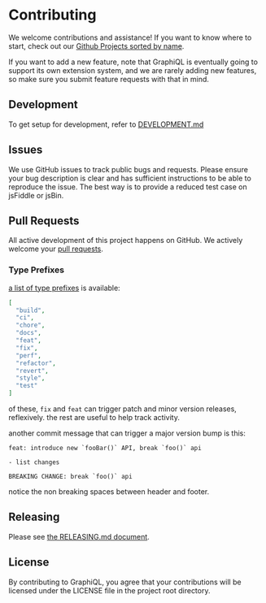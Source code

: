 # Contributing

We welcome contributions and assistance! If you want to know where to start,
check out our
[Github Projects sorted by name](https://github.com/graphql/graphiql/projects?query=is%3Aopen+sort%3Aname-asc).

If you want to add a new feature, note that GraphiQL is eventually going to
support its own extension system, and we are rarely adding new features, so make
sure you submit feature requests with that in mind.

## Development

To get setup for development, refer to [DEVELOPMENT.md](./DEVELOPMENT.md)

## Issues

We use GitHub issues to track public bugs and requests. Please ensure your bug
description is clear and has sufficient instructions to be able to reproduce the
issue. The best way is to provide a reduced test case on jsFiddle or jsBin.

## Pull Requests

All active development of this project happens on GitHub. We actively welcome
your [pull requests](https://help.github.com/articles/creating-a-pull-request).

### Type Prefixes

[a list of type prefixes](https://github.com/conventional-changelog/commitlint/tree/master/%40commitlint/config-conventional#type-enum)
is available:

```json
[
  "build",
  "ci",
  "chore",
  "docs",
  "feat",
  "fix",
  "perf",
  "refactor",
  "revert",
  "style",
  "test"
]
```

of these, `fix` and `feat` can trigger patch and minor version releases,
reflexively. the rest are useful to help track activity.

another commit message that can trigger a major version bump is this:

```
feat: introduce new `fooBar()` API, break `foo()` api

- list changes

BREAKING CHANGE: break `foo()` api
```

notice the non breaking spaces between header and footer.

## Releasing

Please see [the RELEASING.md document](./RELEASING.md).

## License

By contributing to GraphiQL, you agree that your contributions will be licensed
under the LICENSE file in the project root directory.
